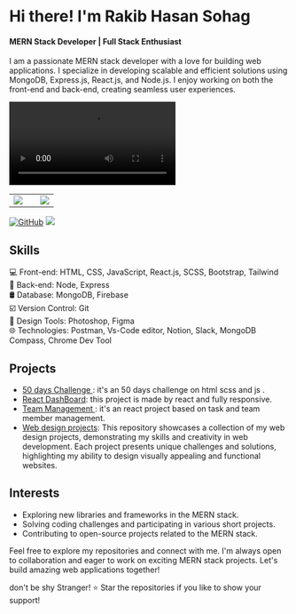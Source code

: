 <meta name="google-site-verification" content="QluewUBiBuvg1hQW3YmI7vj3zRVALFJqw-OM5ykQb-U" />

# Hi there! I'm Rakib Hasan Sohag
#### MERN Stack Developer | Full Stack Enthusiast

<!--  a brief introduction about yourself -->
I am a passionate MERN stack developer with a love for building web applications. I specialize in developing scalable and efficient solutions using MongoDB, Express.js, React.js, and Node.js. I enjoy working on both the front-end and back-end, creating seamless user experiences.

![i am learning too fast](/fzPJ.mp4)



<div align="center">
<table>
  <tr>
    <td width="60%" valign="top">
      <a href="https://github.com/anuraghazra/github-readme-stats">
        <img align="center" src="https://github-readme-stats-sigma-five.vercel.app/api?username=devoloper-rakib&theme=github_dark&show_icons=true&hide_border=true" />
      </a>
    </td>
    <td width="40%" height="100%" valign="top">
      <a href="https://github.com/anuraghazra/github-readme-stats">
        <img align="center" src="https://github-readme-stats-sigma-five.vercel.app/api/top-langs/?username=devoloper-rakib&layout=compact&hide_border=true" />
      </a>
    </td>
  </tr>
</table>
</div>





<!-- Add badges representing your skills, social media profiles, or any other relevant information -->
[![GitHub](https://img.shields.io/badge/-GitHub-181717?style=flat&logo=github&logoColor=white)](https://github.com/devoloper-rakib)
[![](https://visitcount.itsvg.in/api?id=devoloper-rakib&label=Profile%20Views&color=12&icon=4&pretty=true)](https://visitcount.itsvg.in)

<!--  key skills and technologies -->
## Skills
💻 Front-end: HTML, CSS, JavaScript, React.js, SCSS, Bootstrap, Tailwind <br/>
🔧 Back-end: Node, Express<br/>
🛢 Database: MongoDB, Firebase  <br/> 
☑️ Version Control: Git  <br/>
🎨 Design Tools: Photoshop, Figma <br/>
🌐 Technologies: Postman, Vs-Code editor, Notion, Slack, MongoDB Compass, Chrome Dev Tool <br/>

<!--  MERN stack projects or highlight your notable projects -->
## Projects
- [50 days Challenge ](https://github.com/devoloper-rakib/50-day-challange--html-Scss-js-): it's an 50 days challenge on html scss and js .
- [React DashBoard](https://github.com/devoloper-rakib/React-Dashboard): this project is made by react and fully responsive.
- [Team Management ](https://github.com/devoloper-rakib/React-Projects/tree/main/team-manage): it's an react project based on task and team member management.
- [Web design projects](https://github.com/devoloper-rakib/Web-Design-Projects):  This repository showcases a collection of my web design projects, demonstrating my skills and creativity in web development. Each project presents unique challenges and solutions, highlighting my ability to design visually appealing and functional websites.


<!-- interests, hobbies, or other fun facts -->
## Interests
- Exploring new libraries and frameworks in the MERN stack.
- Solving coding challenges and participating in various short projects.
- Contributing to open-source projects related to the MERN stack.

<!--   call to action or any other concluding statement -->
Feel free to explore my repositories and connect with me. I'm always open to collaboration and eager to work on exciting MERN stack projects. Let's build amazing web applications together!

<!--  footer or any other closing statement -->
 don't be shy Stranger! ⭐️ Star the repositories if you like to show your support!
